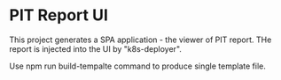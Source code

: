 # PIT Report UI

This project generates a SPA application - the viewer of PIT report. THe report is injected into the UI by "k8s-deployer".

Use npm run build-tempalte command to produce single template file.

